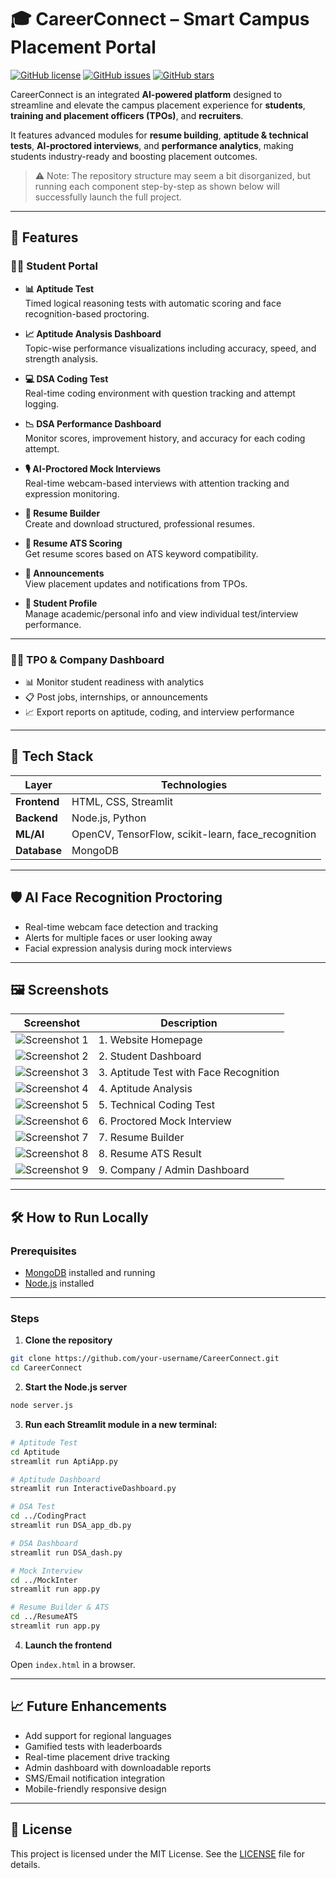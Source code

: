 # 🎓 CareerConnect – Smart Campus Placement Portal

[![GitHub license](https://img.shields.io/github/license/xHarshit/CareerConnect-Smart-Campus-Placement-Porta)](https://github.com/xHarshit/CareerConnect-Smart-Campus-Placement-Porta/blob/main/LICENSE)
[![GitHub issues](https://img.shields.io/github/issues/xHarshit/CareerConnect-Smart-Campus-Placement-Porta)](https://github.com/xHarshit/CareerConnect-Smart-Campus-Placement-Porta/issues)
[![GitHub stars](https://img.shields.io/github/stars/xHarshit/CareerConnect-Smart-Campus-Placement-Porta)](https://github.com/xHarshit/CareerConnect-Smart-Campus-Placement-Porta/stargazers)


CareerConnect is an integrated **AI-powered platform** designed to streamline and elevate the campus placement experience for **students**, **training and placement officers (TPOs)**, and **recruiters**.

It features advanced modules for **resume building**, **aptitude & technical tests**, **AI-proctored interviews**, and **performance analytics**, making students industry-ready and boosting placement outcomes.

> ⚠️ Note: The repository structure may seem a bit disorganized, but running each component step-by-step as shown below will successfully launch the full project.

---

## 🚀 Features

### 👨‍🎓 Student Portal

- **📊 Aptitude Test**  
  Timed logical reasoning tests with automatic scoring and face recognition-based proctoring.

- **📈 Aptitude Analysis Dashboard**  
  Topic-wise performance visualizations including accuracy, speed, and strength analysis.

- **💻 DSA Coding Test**  
  Real-time coding environment with question tracking and attempt logging.

- **📉 DSA Performance Dashboard**  
  Monitor scores, improvement history, and accuracy for each coding attempt.

- **🎙️ AI-Proctored Mock Interviews**  
  Real-time webcam-based interviews with attention tracking and expression monitoring.

- **🧾 Resume Builder**  
  Create and download structured, professional resumes.

- **📄 Resume ATS Scoring**  
  Get resume scores based on ATS keyword compatibility.

- **📢 Announcements**  
  View placement updates and notifications from TPOs.

- **🙍 Student Profile**  
  Manage academic/personal info and view individual test/interview performance.

---

### 🧑‍🏫 TPO & Company Dashboard

- 📊 Monitor student readiness with analytics  
- 📋 Post jobs, internships, or announcements  
- 📈 Export reports on aptitude, coding, and interview performance

---

## 🧠 Tech Stack

| Layer         | Technologies                                           |
|---------------|--------------------------------------------------------|
| **Frontend**  | HTML, CSS, Streamlit                                  |
| **Backend**   | Node.js, Python                                       |
| **ML/AI**     | OpenCV, TensorFlow, scikit-learn, face_recognition    |
| **Database**  | MongoDB                                               |

---

## 🛡️ AI Face Recognition Proctoring

- Real-time webcam face detection and tracking  
- Alerts for multiple faces or user looking away  
- Facial expression analysis during mock interviews  

---

## 🖼️ Screenshots

| Screenshot | Description                        |
|------------|------------------------------------|
| ![Screenshot 1](screenshots/homepage.png) | 1. Website Homepage                |
| ![Screenshot 2](screenshots/studentdashboard.png) | 2. Student Dashboard               |
| ![Screenshot 3](screenshots/aptitudetest.png) | 3. Aptitude Test with Face Recognition |
| ![Screenshot 4](screenshots/aptitudeanalysis.png) | 4. Aptitude Analysis               |
| ![Screenshot 5](screenshots/dsatest.png) | 5. Technical Coding Test           |
| ![Screenshot 6](screenshots/mockinterview.png) | 6. Proctored Mock Interview     |
| ![Screenshot 7](screenshots/resumebuilder.png) | 7. Resume Builder                  |
| ![Screenshot 8](screenshots/resumescanner.png) | 8. Resume ATS Result               |
| ![Screenshot 9](screenshots/admindashboard.png) | 9. Company / Admin Dashboard         |

---

## 🛠️ How to Run Locally

### Prerequisites

- [MongoDB](https://www.mongodb.com/try/download/community) installed and running  
- [Node.js](https://nodejs.org/en/download/) installed

---

### Steps

1. **Clone the repository**

```bash
git clone https://github.com/your-username/CareerConnect.git
cd CareerConnect
```

2. **Start the Node.js server**

```bash
node server.js
```

3. **Run each Streamlit module in a new terminal:**

```bash
# Aptitude Test
cd Aptitude
streamlit run AptiApp.py

# Aptitude Dashboard
streamlit run InteractiveDashboard.py

# DSA Test
cd ../CodingPract
streamlit run DSA_app_db.py

# DSA Dashboard
streamlit run DSA_dash.py

# Mock Interview
cd ../MockInter
streamlit run app.py

# Resume Builder & ATS
cd ../ResumeATS
streamlit run app.py
```

4. **Launch the frontend**

Open `index.html` in a browser.

---

## 📈 Future Enhancements

- Add support for regional languages  
- Gamified tests with leaderboards  
- Real-time placement drive tracking  
- Admin dashboard with downloadable reports  
- SMS/Email notification integration  
- Mobile-friendly responsive design  

---

## 🪪 License

This project is licensed under the MIT License. See the [LICENSE](LICENSE) file for details.

